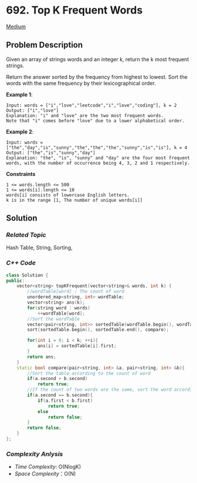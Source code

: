 # 692. Top K Frequent Words
[Medium](https://leetcode.com/problems/top-k-frequent-words/description/)

## Problem Description

Given an array of strings words and an integer k, return the k most frequent strings.

Return the answer sorted by the frequency from highest to lowest. Sort the words with the same frequency by their lexicographical order.


**Example 1**:
```
Input: words = ["i","love","leetcode","i","love","coding"], k = 2
Output: ["i","love"]
Explanation: "i" and "love" are the two most frequent words.
Note that "i" comes before "love" due to a lower alphabetical order.
```
**Example 2**:
```
Input: words = ["the","day","is","sunny","the","the","the","sunny","is","is"], k = 4
Output: ["the","is","sunny","day"]
Explanation: "the", "is", "sunny" and "day" are the four most frequent words, with the number of occurrence being 4, 3, 2 and 1 respectively.
```

**Constraints**
```
1 <= words.length <= 500
1 <= words[i].length <= 10
words[i] consists of lowercase English letters.
k is in the range [1, The number of unique words[i]]
```

## Solution

### _Related Topic_
   Hash Table, String, Sorting, 

### _C++ Code_
```cpp
class Solution {
public:
    vector<string> topKFrequent(vector<string>& words, int k) {
        //wordTable[word] : The count of word
        unordered_map<string, int> wordTable;
        vector<string> ans(k);
        for(string word : words)
            ++wordTable[word];
        //Sort the wordTable
        vector<pair<string, int>> sortedTable(wordTable.begin(), wordTable.end());
        sort(sortedTable.begin(), sortedTable.end(), compare);

        for(int i = 0; i < k; ++i){
            ans[i] = sortedTable[i].first;
        }
        return ans;
    }
    static bool compare(pair<string, int> &a, pair<string, int> &b){
        //Sort the table according to the count of word
        if(a.second > b.second)
            return true;
        //If the count of two words are the same, sort the word according to their characters
        if(a.second == b.second){
            if(a.first < b.first)
                return true;
            else
                return false;
        }
        return false;
    }
};
```

### _Complexity Anlysis_
- _Time Complexity_: O(NlogK)
- _Space Complexity_：O(N)

